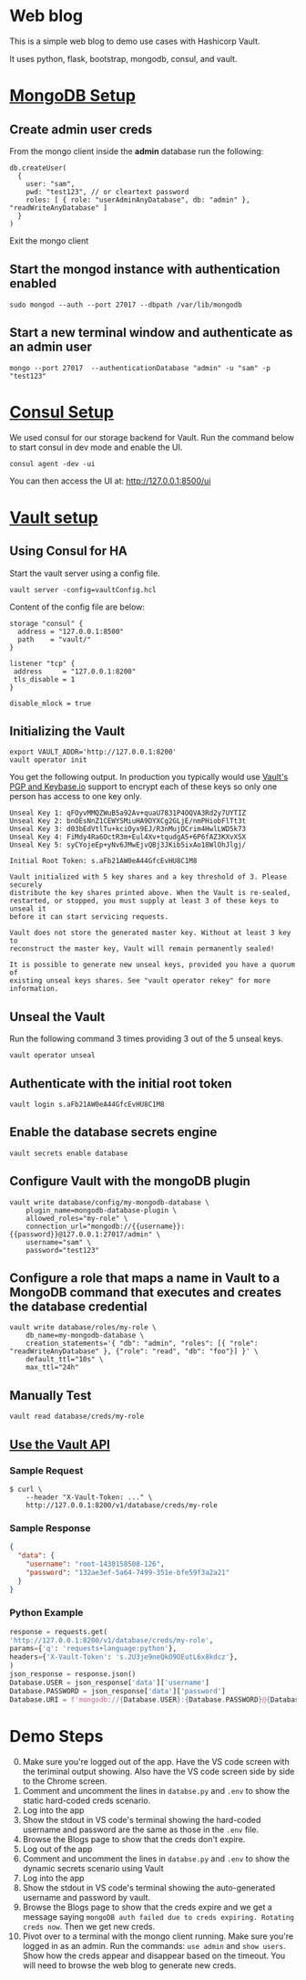 Web blog
========

This is a simple web blog to demo use cases with Hashicorp Vault.

It uses python, flask, bootstrap, mongodb, consul, and vault.

# [MongoDB Setup](https://docs.mongodb.com/manual/tutorial/enable-authentication/)

## Create admin user creds
From the mongo client inside the __admin__ database run the following:
```shell
db.createUser(
  {
    user: "sam",
    pwd: "test123", // or cleartext password
    roles: [ { role: "userAdminAnyDatabase", db: "admin" }, "readWriteAnyDatabase" ]
  }
)
```
Exit the mongo client
## Start the mongod instance with authentication enabled
```shell
sudo mongod --auth --port 27017 --dbpath /var/lib/mongodb
```

## Start a new terminal window and authenticate as an admin user
```shell
mongo --port 27017  --authenticationDatabase "admin" -u "sam" -p "test123"
```

# [Consul Setup](https://learn.hashicorp.com/consul/getting-started/agent)

We used consul for our storage backend for Vault. Run the command below to start consul in dev mode and enable the UI.
```shell
consul agent -dev -ui
```

You can then access the UI at:
http://127.0.0.1:8500/ui

# [Vault setup](https://www.vaultproject.io/docs/secrets/databases/mongodb.html)

## Using Consul for HA
Start the vault server using a config file. 
```shell
vault server -config=vaultConfig.hcl
```
Content of the config file are below:
```shell
storage "consul" {
  address = "127.0.0.1:8500"
  path    = "vault/"
}

listener "tcp" {
 address     = "127.0.0.1:8200"
 tls_disable = 1
}

disable_mlock = true
```
## Initializing the Vault

```shell
export VAULT_ADDR='http://127.0.0.1:8200'
vault operator init
```
You get the following output. In production you typically would use [Vault's PGP and Keybase.io](https://www.vaultproject.io/docs/concepts/pgp-gpg-keybase.html) support to encrypt each of these keys so only one person has access to one key only.
```
Unseal Key 1: qFOyvMMQZWuB5a92Av+quaU7831P4OQVA3Rd2y7UYTIZ
Unseal Key 2: bnOEsNnZ1CEWYSMiuHA9DYXCg2GLjE/nmPHiobFlTt3t
Unseal Key 3: d03bEdVtlTu+kciOyx9EJ/R3nMujDCrim4HwlLWD5k73
Unseal Key 4: FiMdy4Ra6OctR3m+Eul4Xv+tqudgA5+6P6fAZ3KXvXSX
Unseal Key 5: syCYojeEp+yNv6JMwEjvQBj3JKib5ixAo18WlOhJlgj/

Initial Root Token: s.aFb21AW0eA44GfcEvHU8C1M8

Vault initialized with 5 key shares and a key threshold of 3. Please securely
distribute the key shares printed above. When the Vault is re-sealed,
restarted, or stopped, you must supply at least 3 of these keys to unseal it
before it can start servicing requests.

Vault does not store the generated master key. Without at least 3 key to
reconstruct the master key, Vault will remain permanently sealed!

It is possible to generate new unseal keys, provided you have a quorum of
existing unseal keys shares. See "vault operator rekey" for more information.
```

## Unseal the Vault
Run the following command 3 times providing 3 out of the 5 unseal keys.
```shell
vault operator unseal
```

## Authenticate with the initial root token
```shell
vault login s.aFb21AW0eA44GfcEvHU8C1M8
```

## Enable the database secrets engine
```shell
vault secrets enable database
```

## Configure Vault with the mongoDB plugin
```shell
vault write database/config/my-mongodb-database \
    plugin_name=mongodb-database-plugin \
    allowed_roles="my-role" \
    connection_url="mongodb://{{username}}:{{password}}@127.0.0.1:27017/admin" \
    username="sam" \
    password="test123"
```

## Configure a role that maps a name in Vault to a MongoDB command that executes and creates the database credential
```shell
vault write database/roles/my-role \
    db_name=my-mongodb-database \
    creation_statements='{ "db": "admin", "roles": [{ "role": "readWriteAnyDatabase" }, {"role": "read", "db": "foo"}] }' \
    default_ttl="10s" \
    max_ttl="24h"
```

## Manually Test
```shell
vault read database/creds/my-role
```

## [Use the Vault API](https://www.vaultproject.io/api/secret/databases/index.html#generate-credentials)
### Sample Request
```shell
$ curl \
    --header "X-Vault-Token: ..." \
    http://127.0.0.1:8200/v1/database/creds/my-role
```

### Sample Response
```json
{
  "data": {
    "username": "root-1430158508-126",
    "password": "132ae3ef-5a64-7499-351e-bfe59f3a2a21"
  }
}
```

### Python Example
```python
response = requests.get(
'http://127.0.0.1:8200/v1/database/creds/my-role',
params={'q': 'requests+language:python'},
headers={'X-Vault-Token': 's.2U3je9neQkO9OEutL6x8kdcz'},
)
json_response = response.json()
Database.USER = json_response['data']['username']
Database.PASSWORD = json_response['data']['password']
Database.URI = f'mongodb://{Database.USER}:{Database.PASSWORD}@{Database.SERVER}:{Database.PORT}'
```

# Demo Steps

0. Make sure you're logged out of the app. Have the VS code screen with the teriminal output showing. Also have the VS code screen side by side to the Chrome screen.
1. Comment and uncomment the lines in `databse.py` and `.env` to show the static hard-coded creds scenario.
2. Log into the app
3. Show the stdout in VS code's terminal showing the hard-coded username and password are the same as those in the `.env` file.
4. Browse the Blogs page to show that the creds don't expire.
5. Log out of the app
6. Comment and uncomment the lines in `databse.py` and `.env` to show the dynamic secrets scenario using Vault
7. Log into the app
8. Show the stdout in VS code's terminal showing the auto-generated username and password by vault.
9. Browse the Blogs page to show that the creds expire and we get a message saying `mongoDB auth failed due to creds expiring. Rotating creds now`. Then we get new creds.
10. Pivot over to a terminal with the mongo client running. Make sure you're logged in as an admin. Run the commands: `use admin` and `show users`. Show how the creds appear and disappear based on the timeout. You will need to browse the web blog to generate new creds.
